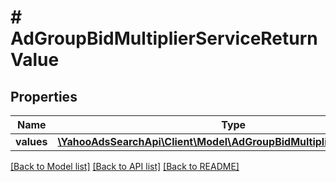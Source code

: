 # # AdGroupBidMultiplierServiceReturnValue

## Properties

Name | Type | Description | Notes
------------ | ------------- | ------------- | -------------
**values** | [**\YahooAdsSearchApi\Client\Model\AdGroupBidMultiplierServiceValue[]**](AdGroupBidMultiplierServiceValue.md) |  | [optional] 

[[Back to Model list]](../../README.md#documentation-for-models) [[Back to API list]](../../README.md#documentation-for-api-endpoints) [[Back to README]](../../README.md)


